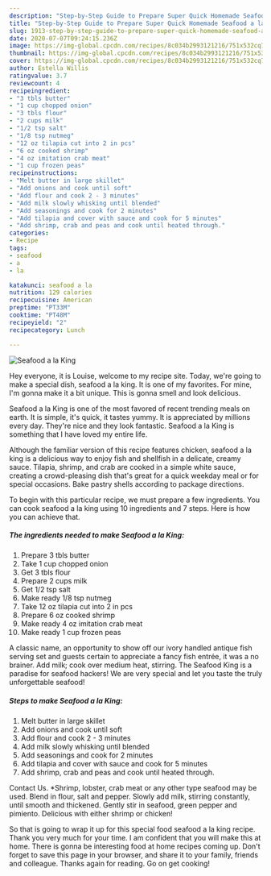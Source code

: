 ```yaml
---
description: "Step-by-Step Guide to Prepare Super Quick Homemade Seafood a la King"
title: "Step-by-Step Guide to Prepare Super Quick Homemade Seafood a la King"
slug: 1913-step-by-step-guide-to-prepare-super-quick-homemade-seafood-a-la-king
date: 2020-07-07T09:24:15.236Z
image: https://img-global.cpcdn.com/recipes/8c034b2993121216/751x532cq70/seafood-a-la-king-recipe-main-photo.jpg
thumbnail: https://img-global.cpcdn.com/recipes/8c034b2993121216/751x532cq70/seafood-a-la-king-recipe-main-photo.jpg
cover: https://img-global.cpcdn.com/recipes/8c034b2993121216/751x532cq70/seafood-a-la-king-recipe-main-photo.jpg
author: Estella Willis
ratingvalue: 3.7
reviewcount: 4
recipeingredient:
- "3 tbls butter"
- "1 cup chopped onion"
- "3 tbls flour"
- "2 cups milk"
- "1/2 tsp salt"
- "1/8 tsp nutmeg"
- "12 oz tilapia cut into 2 in pcs"
- "6 oz cooked shrimp"
- "4 oz imitation crab meat"
- "1 cup frozen peas"
recipeinstructions:
- "Melt butter in large skillet"
- "Add onions and cook until soft"
- "Add flour and cook 2 - 3 minutes"
- "Add milk slowly whisking until blended"
- "Add seasonings and cook for 2 minutes"
- "Add tilapia and cover with sauce and cook for 5 minutes"
- "Add shrimp, crab and peas and cook until heated through."
categories:
- Recipe
tags:
- seafood
- a
- la

katakunci: seafood a la 
nutrition: 129 calories
recipecuisine: American
preptime: "PT33M"
cooktime: "PT48M"
recipeyield: "2"
recipecategory: Lunch

---
```



![Seafood a la King](https://img-global.cpcdn.com/recipes/8c034b2993121216/751x532cq70/seafood-a-la-king-recipe-main-photo.jpg)

Hey everyone, it is Louise, welcome to my recipe site. Today, we're going to make a special dish, seafood a la king. It is one of my favorites. For mine, I'm gonna make it a bit unique. This is gonna smell and look delicious.

Seafood a la King is one of the most favored of recent trending meals on earth. It is simple, it's quick, it tastes yummy. It is appreciated by millions every day. They're nice and they look fantastic. Seafood a la King is something that I have loved my entire life.

Although the familiar version of this recipe features chicken, seafood a la king is a delicious way to enjoy fish and shellfish in a delicate, creamy sauce. Tilapia, shrimp, and crab are cooked in a simple white sauce, creating a crowd-pleasing dish that&#39;s great for a quick weekday meal or for special occasions. Bake pastry shells according to package directions.


To begin with this particular recipe, we must prepare a few ingredients. You can cook seafood a la king using 10 ingredients and 7 steps. Here is how you can achieve that.

<!--inarticleads1-->

##### The ingredients needed to make Seafood a la King:

1. Prepare 3 tbls butter
1. Take 1 cup chopped onion
1. Get 3 tbls flour
1. Prepare 2 cups milk
1. Get 1/2 tsp salt
1. Make ready 1/8 tsp nutmeg
1. Take 12 oz tilapia cut into 2 in pcs
1. Prepare 6 oz cooked shrimp
1. Make ready 4 oz imitation crab meat
1. Make ready 1 cup frozen peas


A classic name, an opportunity to show off our ivory handled antique fish serving set and guests certain to appreciate a fancy fish entrée, it was a no brainer. Add milk; cook over medium heat, stirring. The Seafood King is a paradise for seafood hackers! We are very special and let you taste the truly unforgettable seafood! 

<!--inarticleads2-->

##### Steps to make Seafood a la King:

1. Melt butter in large skillet
1. Add onions and cook until soft
1. Add flour and cook 2 - 3 minutes
1. Add milk slowly whisking until blended
1. Add seasonings and cook for 2 minutes
1. Add tilapia and cover with sauce and cook for 5 minutes
1. Add shrimp, crab and peas and cook until heated through.


Contact Us. *Shrimp, lobster, crab meat or any other type seafood may be used. Blend in flour, salt and pepper. Slowly add milk, stirring constantly, until smooth and thickened. Gently stir in seafood, green pepper and pimiento. Delicious with either shrimp or chicken! 

So that is going to wrap it up for this special food seafood a la king recipe. Thank you very much for your time. I am confident that you will make this at home. There is gonna be interesting food at home recipes coming up. Don't forget to save this page in your browser, and share it to your family, friends and colleague. Thanks again for reading. Go on get cooking!
